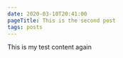 ```yaml
---
date: 2020-03-10T20:41:00
pageTitle: This is the second post
tags: posts
---
```

This is my test content again
